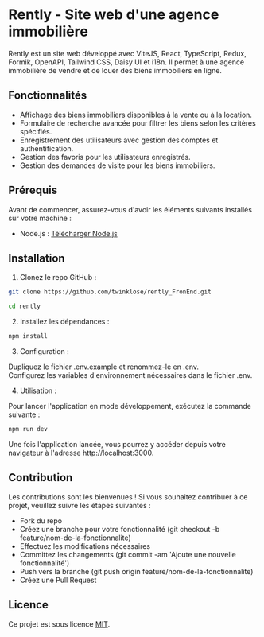 # Rently - Site web d'une agence immobilière

Rently est un site web développé avec ViteJS, React, TypeScript, Redux, Formik, OpenAPI, Tailwind CSS, Daisy UI et i18n. Il permet à une agence immobilière de vendre et de louer des biens immobiliers en ligne.

## Fonctionnalités

- Affichage des biens immobiliers disponibles à la vente ou à la location.
- Formulaire de recherche avancée pour filtrer les biens selon les critères spécifiés.
- Enregistrement des utilisateurs avec gestion des comptes et authentification.
- Gestion des favoris pour les utilisateurs enregistrés.
- Gestion des demandes de visite pour les biens immobiliers.

## Prérequis

Avant de commencer, assurez-vous d'avoir les éléments suivants installés sur votre machine :

- Node.js : [Télécharger Node.js](https://nodejs.org)

## Installation

1. Clonez le repo GitHub :

```bash
git clone https://github.com/twinklose/rently_FronEnd.git
```

```bash
cd rently
```

2. Installez les dépendances :

```bash
npm install
```

3. Configuration :

Dupliquez le fichier .env.example et renommez-le en .env.\
Configurez les variables d'environnement nécessaires dans le fichier .env.

4. Utilisation :

Pour lancer l'application en mode développement, exécutez la commande suivante :

```bash
npm run dev
```

Une fois l'application lancée, vous pourrez y accéder depuis votre navigateur à l'adresse http://localhost:3000.

## Contribution

Les contributions sont les bienvenues ! Si vous souhaitez contribuer à ce projet, veuillez suivre les étapes suivantes :

- Fork du repo
- Créez une branche pour votre fonctionnalité (git checkout -b feature/nom-de-la-fonctionnalite)
- Effectuez les modifications nécessaires
- Committez les changements (git commit -am 'Ajoute une nouvelle fonctionnalité')
- Push vers la branche (git push origin feature/nom-de-la-fonctionnalite)
- Créez une Pull Request

## Licence

Ce projet est sous licence [MIT](https://opensource.org/license/mit/).


